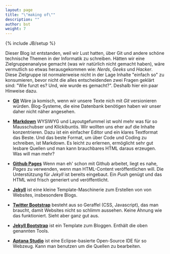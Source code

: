 ```yaml
---
layout: page
title: "\"making of\""
description: ""
author: bst
weight: 7
---
```

{% include JB/setup %}

Dieser Blog ist entstanden, weil wir Lust hatten, über Git und
andere schöne technische Themen in der Informatik zu schreiben.
Hätten wir eine Zielgruppenanalyse gemacht
(was wir natürlich nicht gemacht haben), wäre vermutlich so etwas
herausgekommen wie: *Nerds*, *Geeks* und *Hacker*. Diese Zielgruppe
ist normalerweise nicht in der Lage Inhalte "einfach so" zu konsumieren,
bevor nicht die alles entscheidenden zwei Fragen geklärt sind:
"Wie funzt es? Und, wie wurde es gemacht?". Deshalb hier ein paar
Hinweise dazu.

 * [**Git**](http://git-scm.com/)
   Wäre ja komisch, wenn wir unsere Texte nich mit *Git* versionieren
   würden. Blog-Systeme, die eine Datenbank benötigen haben wir
   unser daher nicht näher angesehen.

 * [**Markdown**](http://daringfireball.net/projects/markdown/)
   WYSIWYG und Layoutgefummel ist wohl mehr was für so Mausschubser
   und Klickibuntis.
   Wir wollten uns eher auf die Inhalte konzentrieren.
   Dazu ist ein einfacher Editor und ein klares Textformat das Beste.
   Und das beste Format, um über Code und Coding zu schreiben, ist
   Markdown. Es leicht zu erlernen, ermöglicht sehr gut lesbare Quellen
   und man kann brauchbares HTML daraus erzeugen. Was will man mehr?

 * [**Github Pages**](http://pages.github.com/)
   Wenn man eh' schon mit Github arbeitet, liegt es nahe, *Pages*
   zu verwenden, wenn man HTML-Content veröffentlichen will.
   Die Unterstützung für *Jekyll* ist bereits eingebaut.
   Ein *Push* genügt und das HTML wird frisch generiert und veröffentlicht.

 * [**Jekyll**](https://github.com/mojombo/jekyll/)
   ist eine kleine Template-Maschinerie zum Erstellen von
   von Websites, insbesondere Blogs.

 * [**Twitter Bootstrap**](http://twitter.github.com/bootstrap/)
   besteht aus so Geraffel (CSS, Javascript), das man braucht,
   damit Websites nicht so schlimm aussehen. Keine Ahnung wie das
   funktioniert. Sieht aber ganz gut aus.

 * [**Jekyll Bootstrap**](http://jekyllbootstrap.com)
   ist ein Template zum Bloggen. Enthält die oben genannten Tools.

 * [**Aptana Studio**](http://aptana.com/)
   ist eine Eclipse-basierte Open-Source IDE für so Webzeug. Kann man
   benutzen um die Quellen zu bearbeiten.
